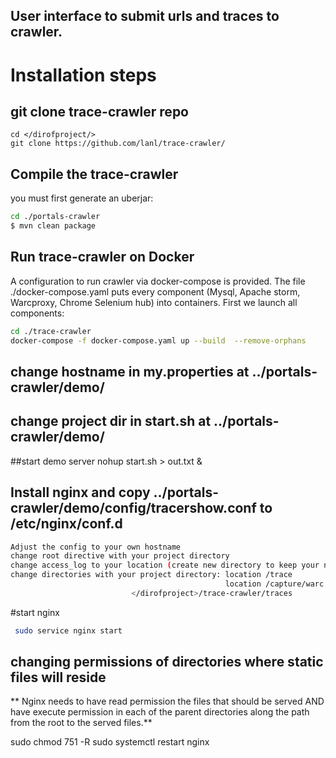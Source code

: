 ## User interface to submit urls and traces to crawler.
# Installation steps
## git clone trace-crawler repo
```
cd </dirofproject/>
git clone https://github.com/lanl/trace-crawler/
```
## Compile the trace-crawler

 you must first generate an uberjar:

``` sh
cd ./portals-crawler
$ mvn clean package
```  
## Run trace-crawler  on Docker
A configuration to run crawler via docker-compose is provided. 
The file ./docker-compose.yaml puts every component (Mysql, Apache storm, Warcproxy, Chrome Selenium hub) into  containers.
First we launch all components:

``` sh
cd ./trace-crawler
docker-compose -f docker-compose.yaml up --build  --remove-orphans
```
## change hostname in my.properties at ../portals-crawler/demo/
## change project dir in start.sh at ../portals-crawler/demo/

##start demo server
nohup start.sh > out.txt &

## Install nginx and copy ../portals-crawler/demo/config/tracershow.conf to /etc/nginx/conf.d
``` sh
Adjust the config to your own hostname
change root directive with your project directory
change access_log to your location (create new directory to keep your nginx logs) 
change directories with your project directory: location /trace 
                                                location /capture/warc 
                           </dirofproject>/trace-crawler/traces
```
#start nginx
``` sh
 sudo service nginx start
```
## changing permissions of directories where static files will reside
** Nginx needs to have read permission the files that should be served AND have execute permission in each of the parent directories along the path from the root to the served files.**

sudo chmod 751 -R  <dirofproject>
sudo systemctl restart nginx




 
